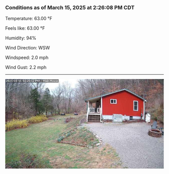 ### Conditions as of March 15, 2025 at 2:26:08 PM CDT 

Temperature: 63.00 &deg;F

Feels like: 63.00 &deg;F

Humidity: 94%

Wind Direction: WSW

Windspeed: 2.0 mph

Wind Gust: 2.2 mph

---

<img src="./images/latest.jpeg"/>

